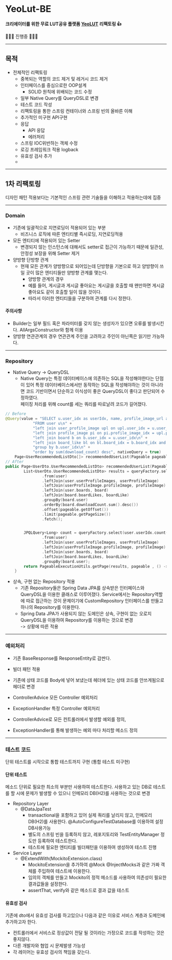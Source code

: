 # YeoLut-BE

**크리에이터를 위한 무료 LUT공유 플랫폼 [YeoLUT](https://github.com/YeoLUT) 리팩토링  :+1:**

:orange_book::orange_book::orange_book: 진행중 :orange_book::orange_book::orange_book:

---
## 목적

- 전체적인 리팩토링
  - 중복되는 역할의 코드 제거 및 레거시 코드 제거
  - 인터페이스를 중심으로한 OOP설계
    - SOLID 원칙에 위배되는 코드 수정
  - 일부 Native Query를 QueryDSL로 변경
  - 테스트 코드 작성
  - 리팩토링을 통한 스프링 컨테이너와 스프링 빈의 올바른 이해
  - 추가적인 미구현 API구현
  - 응답
    - API 응답
    - 에러처리
  - 스프링 IOC위반하는 객체 수정
  - 로깅 프레임워크 적용 logback
  - 유효성 검사 추가
  - 
---
## 1차 리팩토링
디자인 패턴 적용보다는 기본적인 스프링 관련 기술들을 이해하고 적용하는데에 집중

---

### Domain
- 기존에 일괄적으로 지연로딩이 적용되어 있는 부분
  - 비즈니스 로직에 따른 엔티티별 즉시로딩, 지연로딩적용
- 모든 엔티티에 적용되어 있는 Setter
  - 변경되지 않는 인스턴스에 대해서도 setter로 접근이 가능하기 때문에 일관성, 안정성 보장을 위해 Setter 제거
- 양방향 단방향 관계
  - 현재 모든 관계가 양방향으로 되어있는데 단방향을 기본으로 하고 양방향이 쓰일 곳이 많은 엔티티들만 양방향 관계를 맺는다.
    - 양방향 관계의 경우 
    - 예를 들어, 게시글과 게시글 좋아요는 게시글을 호출할 때 왠만하면 게시글 좋아요도 같이 호출할 일이 많을 것이다.
    - 따라서 이러한 엔티티들을 구분하여 관계를 다시 정한다.
#### 주의사항
- Builder는 일부 필드 혹은 파라미터를 갖지 않는 생성자가 있으면 오류를 발생시킨다. AllArgsConstructor와 함께 이용
- 양방향 연관관계의 경우  연관관계 주인을 고려하고 주인이 아닌쪽은 읽기만 가능하다.

---
### Repository
- Native Query -> QueryDSL
  - Native Query는 특정 데이터베이스에 의존하는 SQL을 작성해야한다는 단점이 있어 특정 데이터베이스에서만 동작하는
  SQL을 작성해야하는 것이 아니라면 코드 기반이면서 단순하고 이식성이 좋은 QueryDSL이 좋다고 판단되어
  수정하였다.   
  페이징 처리를 위해 count를 세는 쿼리를 따로날려 코드가 길어졌다.
```swift
// Before
@Query(value = "SELECT u.user_idx as userIdx, name, profile_image_url as profileImgeUrl, sum(download_count) as downloadCount, count(is_like) as likeCount\n" +
            "FROM user u\n" +
            "left join user_profile_image upl on upl.user_idx = u.user_idx\n" +
            "left join profile_image pi on pi.profile_image_idx = upl.profile_image_idx\n" +
            "left join board b on b.user_idx = u.user_idx\n" +
            "left join board_like bl on bl.board_idx = b.board_idx and is_like = 1\n" +
            "group by b.user_idx\n" +
            "order by sum(download_count) desc", nativeQuery = true)
    Page<UserRecommendedListDto[]> recommendedUserList(Pageable pageable);
// After
public Page<UserDto.UserRecommendedListDto> recommendedUserList(Pageable pageable){
        List<UserDto.UserRecommendedListDto> results = queryFactory.select(new QUserDto_UserRecommendedListDto(user.userIdx, user.name, profileImage.profileImageUrl, board.downloadCount.sum(), boardLike.isLike.count()))
                .from(user)
                .leftJoin(user.userProfileImages, userProfileImage)
                .leftJoin(userProfileImage.profileImage, profileImage)
                .leftJoin(user.boards, board)
                .leftJoin(board.boardLikes, boardLike)
                .groupBy(board.user)
                .orderBy(board.downloadCount.sum().desc())
                .offset(pageable.getOffset())
                .limit(pageable.getPageSize())
                .fetch();


        JPQLQuery<Long> count = queryFactory.select(user.userIdx.count())
                .from(user)
                .leftJoin(user.userProfileImages, userProfileImage)
                .leftJoin(userProfileImage.profileImage, profileImage)
                .leftJoin(user.boards, board)
                .leftJoin(board.boardLikes, boardLike)
                .groupBy(board.user);
        return PageableExecutionUtils.getPage(results, pageable , () -> count.fetchOne());
    }
```
- 상속, 구현 없는 Repository 적용
  - 기존 Repository들은 Spring Data JPA를 상속받은 인터페이스와 QueryDSL을 이용한 클래스로 이루어졌다. Service에서는 Repository역할에 따로 접근하는 것이 문제이기에 CustomRepository 인터페이스를 만들고 하나의 Repository를 이용한다.
  - Spring Data JPA가 사용되지 않는 도메인은 상속, 구현이 없는 오로지 QueryDSL을 이용하여 Repository를 이용하는 것으로 변경    
  -> 상황에 따른 적용 
---

### 예외처리

- 기존 BaseResponse를 ResponseEntity로 감싼다.   
- 빌더 패턴 적용  
- 기존에 상태 코드를 Body에 넣어 보냈는데 헤더에 있는 상태 코드를 안쓰게됨으로 헤더로 변경

- ControllerAdvice 모든 Controller 예외처리
- ExceptionHandler 특정 Controller 예외처리
- ControllerAdvice로 모든 컨트롤러에서 발생할 예외를 정의,
- ExceptionHandler를 통해 발생하는 예외 마다 처리할 메소드 정의

---

### 테스트 코드

단위 테스트를 시작으로 통합 테스트까지 구현 (통합 테스트 미구현)  

#### 단위 테스트

메소드 단위로 필요한 최소의 부분만 사용하여 테스트한다. 사용하고 있는 DB로 테스트를 할 시에 문제가 발생할 수 있으니 인메모리 DB(H2)를 사용하는 것으로 변경

- Repository Layer
  - @DataJpaTest
    - transactional을 포함하고 있어 실제 쿼리를 날리지 않고, 인메모리 DB(H2)를 사용한다. @AutoConfigureTestDatabase를 이용하여 설정 DB사용가능
    - 별도의 스프링 빈을 등록하지 않고, 레포지토리와 TestEntityManager 정도만 등록하여 테스트한다.
    - 테스트에 필요한 엔티티를 빌더패턴을 이용하여 생성하여 테스트 진행
- Service Layer 
  - @ExtendWith(MockitoExtension.class)
    - MockitoExtension을 추가하여 @Mock @InjectMocks과 같은 가짜 객체를 주입하여 테스트에 이용한다.
    - 임의의 객체를 만들고 Mockito의 정적 메소드를 사용하여 의존성이 필요한 결과값들을 설정한다.
    - assertThat, verify와 같은 메소드로 결과 값을 테스트

#### 유효성 검사

기존에 dto에서 유효성 검사를 하고있으나 다음과 같은 이유로 서비스 계층과 도메인에 추가하고자 한다.
- 컨트롤러에서 서비스로 정상값이 전달 될 것이라는 가정으로 코드를 작성하는 것은 좋지않다.
- 다른 개발자와 협업 시 문제발생 가능성
- 각 레이어는 유효성 검사의 책임을 갖는다.